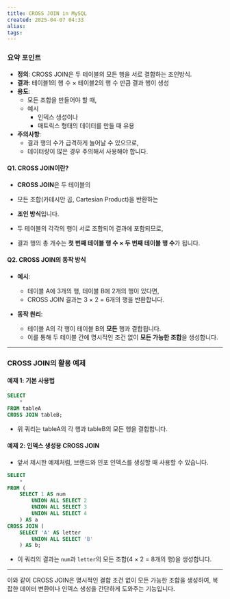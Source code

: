 ```yaml
---
title: CROSS JOIN in MySQL
created: 2025-04-07 04:33
alias:
tags:
---
```

### 요약 포인트

- **정의**: CROSS JOIN은 두 테이블의 모든 행을 서로 결합하는 조인방식.
- **결과**: 테이블1의 행 수 × 테이블2의 행 수 만큼 결과 행이 생성
- **용도**: 
	- 모든 조합을 만들어야 할 때, 
	- 예시
		- 인덱스 생성이나 
		- 매트릭스 형태의 데이터를 만들 때 유용
- **주의사항**: 
	- 결과 행의 수가 급격하게 늘어날 수 있으므로, 
	- 데이터량이 많은 경우 주의해서 사용해야 합니다.

#### Q1. CROSS JOIN이란?
- **CROSS JOIN**은 두 테이블의 
- 모든 조합(카테시안 곱, Cartesian Product)을 반환하는 
- **조인 방식**입니다.
    
- 두 테이블의 각각의 행이 서로 조합되어 결과에 포함되므로, 
- 결과 행의 총 개수는 **첫 번째 테이블 행 수 × 두 번째 테이블 행 수**가 됩니다.
    

#### Q2. CROSS JOIN의 동작 방식

- **예시**:
    - 테이블 A에 3개의 행, 테이블 B에 2개의 행이 있다면,
    - CROSS JOIN 결과는 3 × 2 = 6개의 행을 반환합니다.
        
- **동작 원리**:
    - 테이블 A의 각 행이 테이블 B의 **모든** 행과 결합됩니다.
    - 이를 통해 두 테이블 간에 명시적인 조건 없이 **모든 가능한 조합**을 생성합니다.
        

---

### CROSS JOIN의 활용 예제

#### 예제 1: 기본 사용법

```sql
SELECT
	* 
FROM tableA 
CROSS JOIN tableB;
```

- 위 쿼리는 tableA의 각 행과 tableB의 모든 행을 결합합니다.
    

#### 예제 2: 인덱스 생성용 CROSS JOIN

- 앞서 제시한 예제처럼, 브랜드와 인포 인덱스를 생성할 때 사용할 수 있습니다.
    

```sql
SELECT 
	* 
FROM (     
	SELECT 1 AS num 
		UNION ALL SELECT 2 
		UNION ALL SELECT 3 
		UNION ALL SELECT 4 
	) AS a 
CROSS JOIN (     
	SELECT 'A' AS letter 
		UNION ALL SELECT 'B' 
	) AS b;
```


- 이 쿼리의 결과는 `num`과 `letter`의 모든 조합(4 × 2 = 8개의 행)을 생성합니다.
    

---


	    

이와 같이 CROSS JOIN은 
명시적인 결합 조건 없이 모든 가능한 조합을 생성하여, 
복잡한 데이터 변환이나 
인덱스 생성을 간단하게 도와주는 기능입니다.